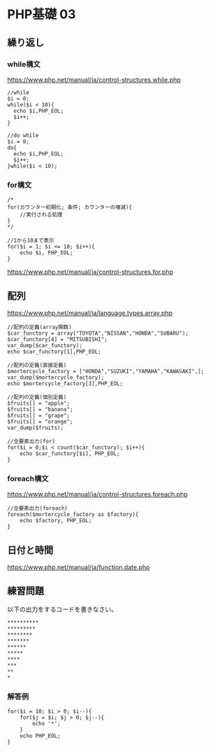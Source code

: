 # PHP基礎 03

## 繰り返し
### while構文
https://www.php.net/manual/ja/control-structures.while.php
```
//while
$i = 0;
while($i < 10){
  echo $i,PHP_EOL;
  $i++;
}

//do while
$i = 0;
do{
  echo $i,PHP_EOL;
  $i++;
}while($i < 10);
```

### for構文
```
/*
for(カウンター初期化; 条件; カウンターの増減){
    //実行される処理
}
*/

//1から10まで表示
for($i = 1; $i <= 10; $i++){
    echo $i, PHP_EOL;
}

```
https://www.php.net/manual/ja/control-structures.for.php

## 配列
https://www.php.net/manual/ja/language.types.array.php

```
//配列の定義(array関数)
$car_functory = array("TOYOTA","NISSAN","HONDA","SUBARU");
$car_functory[4] = "MITSUBISHI";
var_dump($car_functory);
echo $car_functory[1],PHP_EOL;

//配列の定義(直接定義)
$mortercycle_factory = ["HONDA","SUZUKI","YAMAHA","KAWASAKI",];
var_dump($mortercycle_factory);
echo $mortercycle_factory[3],PHP_EOL;

//配列の定義(個別定義)
$fruits[] = "apple";
$fruits[] = "banana";
$fruits[] = "grape";
$fruits[] = "orange";
var_dump($fruits);

//全要素出力(for)
for($i = 0;$i < count($car_functory); $i++){
    echo $car_functory[$i], PHP_EOL;
}
```
### foreach構文
https://www.php.net/manual/ja/control-structures.foreach.php
```
//全要素出力(foreach)
foreach($mortercycle_factory as $factory){
    echo $factory, PHP_EOL;
}
```

## 日付と時間
https://www.php.net/manual/ja/function.date.php

## 練習問題
以下の出力をするコードを書きなさい。
```
**********
*********
********
*******
******
*****
****
***
**
*
```

### 解答例
```
for($i = 10; $i > 0; $i--){
    for($j = $i; $j > 0; $j--){
        echo '*';
    }
    echo PHP_EOL;
}
```

